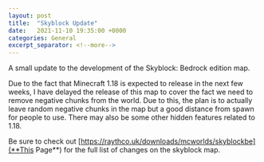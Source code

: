 ```yaml
---
layout: post
title:  "Skyblock Update"
date:   2021-11-10 19:35:00 +0000
categories: General
excerpt_separator: <!--more-->
---
```

A small update to the development of the Skyblock: Bedrock edition map.
<!--more-->

Due to the fact that Minecraft 1.18 is expected to release in the next few weeks, I have delayed the release of this map to cover the fact we need to remove negative chunks from the world.
Due to this, the plan is to actually leave random negative chunks in the map but a good distance from spawn for people to use. There may also be some other hidden features related to 1.18.

Be sure to check out [https://raythco.uk/downloads/mcworlds/skyblockbe](**This Page**) for the full list of changes on the skyblock map.
